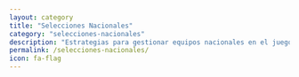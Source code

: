 ```yaml
---
layout: category
title: "Selecciones Nacionales"
category: "selecciones-nacionales"
description: "Estrategias para gestionar equipos nacionales en el juego."
permalink: /selecciones-nacionales/
icon: fa-flag
---
```

